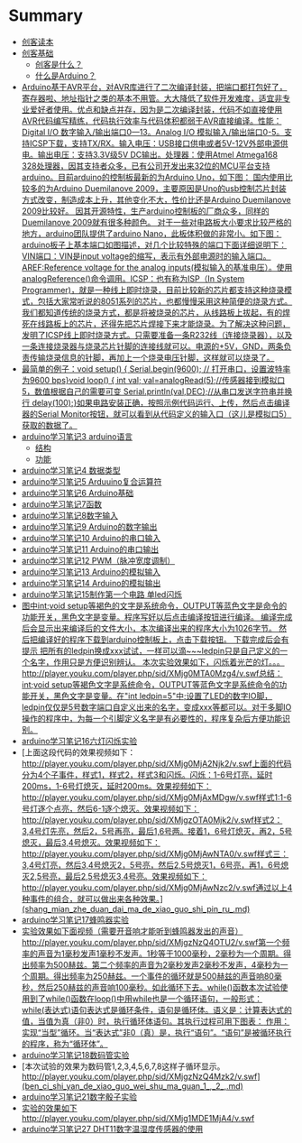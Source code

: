 # Summary

* [创客读本](README.md)
* [创客基础](chuang_ke_ji_chu.md)
   * [创客是什么？](chuang_ke_shi_shi_yao_ff1f.md)
   * [什么是Arduino？](shi_yao_shi_arduino.md)
* [Arduino基于AVR平台，对AVR库进行了二次编译封装，把端口都打包好了，寄存器啦、地址指针之类的基本不用管。大大降低了软件开发难度，适宜非专业爱好者使用。优点和缺点并存，因为是二次编译封装，代码不如直接使用AVR代码编写精练，代码执行效率与代码体积都弱于AVR直接编译。性能：Digital I/O 数字输入/输出端口0—13。Analog I/O 模拟输入/输出端口0-5。支持ICSP下载，支持TX/RX。输入电压：USB接口供电或者5V-12V外部电源供电。输出电压：支持3.3V级5V DC输出。处理器：使用Atmel Atmega168 328处理器，因其支持者众多，已有公司开发出来32位的MCU平台支持arduino。目前arduino的控制板最新的为Arduino Uno，如下图： 国内使用比较多的为Arduino Duemilanove 2009，主要原因是Uno的usb控制芯片封装方式改变，制造成本上升，其他变化不大，性价比还是Arduino Duemilanove 2009比较好。 因其开源特性，生产arduino控制板的厂商众多，同样的Duemilanove 2009就有很多种颜色。 对于一些对电路板大小要求比较严格的地方，arduino团队提供了arduino Nano，此板体积做的非常小。如下图：  arduino板子上基本端口如图描述，对几个比较特殊的端口下面详细说明下：VIN端口：VIN是input voltage的缩写，表示有外部电源时的输入端口。AREF:Reference voltage for the analog inputs(模拟输入的基准电压）。使用analogReference()命令调用。ICSP：也有称为ISP（In System Programmer)，就是一种线上即时烧录，目前比较新的芯片都支持这种烧录模式，包括大家常听说的8051系列的芯片，也都慢慢采用这种简便的烧录方式。我们都知道传统的烧录方式，都是将被烧录的芯片，从线路板上拔起，有的焊死在线路板上的芯片，还得先把芯片焊接下来才能烧录。为了解决这种问题，发明了ICSP线上即时烧录方式。只需要准备一条R232线（连接烧录器），以及一条连接烧录器与烧录芯片针脚的连接线就可以。电源的+5V，GND，两条负责传输烧录信息的针脚，再加上一个烧录电压针脚，这样就可以烧录了。](arduinoji_yu_avr_ping_tai_ff0c_dui_avr_ku_jin_xing.md)
* [最简单的例子：void setup() {   Serial.begin(9600); // 打开串口，设置波特率为9600 bps}void loop() {      int val;      val=analogRead(5);//传感器接到模拟口5，数值根据自己的需要可变      Serial.println(val,DEC);//从串口发送字符串并换行               delay(100);}如果电路安装正确，按照示例代码运行、上传，然后点击编译器的Serial Monitor按钮，就可以看到从代码定义的输入口（这儿是模拟口5）获取的数据了。](zui_jian_dan_de_li_zi_ff1a_void_setup__{_serial__b.md)
* [arduino学习笔记3 arduino语言](arduinoxue_xi_bi_ji_3_arduino_yu_yan/README.md)
   * [结构](arduinoxue_xi_bi_ji_3_arduino_yu_yan/jie_gou.md)
   * [功能](arduinoxue_xi_bi_ji_3_arduino_yu_yan/gong_neng.md)
* [arduino学习笔记4  数据类型](arduinoxue_xi_bi_ji_4_shu_ju_lei_xing.md)
* [arduino学习笔记5 Arduuino复合运算符](arduinoxue_xi_bi_ji5_arduuino_fu_he_yun_suan_fu.md)
* [arduino学习笔记6 Arduino基础](arduinoxue_xi_bi_ji_6_arduino_ji_chu.md)
* [arduino学习笔记7函数](arduinoxue_xi_bi_ji_7_han_shu.md)
* [arduino学习笔记8数字输入](arduinoxue_xi_bi_ji_8_shu_zi_shu_ru.md)
* [arduino学习笔记9 Arduino的数字输出](arduinoxue_xi_bi_ji_9_arduino_de_shu_zi_shu_chu.md)
* [arduino学习笔记10 Arduino的串口输入](arduinoxue_xi_bi_ji10_arduino_de_chuan_kou_shu_ru.md)
* [arduino学习笔记11 Arduino的串口输出](arduinoxue_xi_bi_ji11_arduino_de_chuan_kou_shu_chu.md)
* [arduino学习笔记12 PWM（脉冲宽度调制）](arduinoxue_xi_bi_ji_12_pwm_ff08_mai_chong_kuan_du_.md)
* [arduino学习笔记13 Arduino的模拟输入](arduinoxue_xi_bi_ji13_arduino_de_mo_ni_shu_ru.md)
* [arduino学习笔记14 Arduino的模拟输出](arduinoxue_xi_bi_ji14_arduino_de_mo_ni_shu_chu.md)
* [arduino学习笔记15制作第一个电路 单led闪烁](arduinoxue_xi_bi_ji_15_zhi_zuo_di_yi_ge_dian_lu_da.md)
* [图中int;void setup等褐色的文字是系统命令，OUTPUT等蓝色文字是命令的功能开关，黑色文字是变量。程序写好以后点击编译按钮进行编译。 编译完成后会显示出来编译后的文件大小，本次编译出来的程序大小为1026字节。 然后把编译好的程序下载到arduino控制板上，点击下载按钮。 下载完成后会有提示 把所有的ledpin换成xxx试试，一样可以滴~~~ledpin只是自己定义的一个名字，作用只是方便识别辨认。 本次实验效果如下，闪烁着光芒的灯。。。http://player.youku.com/player.php/sid/XMjg0MTA0Mzg4/v.swf总结：int;void setup等褐色文字是系统命令，OUTPUT等蓝色文字是系统命令的功能开关，黑色文字是变量。在"int ledpin=5"中;设置了LED的数字IO脚，ledpin仅仅是5号数字端口自定义出来的名字，变成xxx等都可以。对于多脚IO操作的程序中，为每一个引脚定义名字是有必要性的，程序复杂后方便功能识别。](tu_zhong_int__void_setup_deng_he_se_de_wen_zi_shi_.md)
* [arduino学习笔记16六灯闪烁实验](arduinoxue_xi_bi_ji_16_liu_deng_shan_shuo_shi_yan.md)
* [上面这段代码的效果视频如下：http://player.youku.com/player.php/sid/XMjg0MjA2Njk2/v.swf上面的代码分为4个子事件，样式1，样式2，样式3和闪烁。闪烁：1-6号灯亮，延时200ms，1-6号灯熄灭，延时200ms。效果视频如下：http://player.youku.com/player.php/sid/XMjg0MjAxMDgw/v.swf样式1:1-6号灯逐个点亮，然后6-1逐个熄灭。效果视频如下：http://player.youku.com/player.php/sid/XMjgzOTA0Mjk2/v.swf样式2：3,4号灯先亮，然后2，5号再亮，最后1,6号两。接着1，6号灯熄灭，再2，5号熄灭，最后3,4号熄灭。效果视频如下：http://player.youku.com/player.php/sid/XMjg0MjAwNTA0/v.swf样式三：3,4号灯亮，然后3,4号熄灭2，5号亮，然后2,5号熄灭1，6号亮，再1，6号熄灭2,5号亮，最后2,5号熄灭3,4号亮。效果视频如下：http://player.youku.com/player.php/sid/XMjg0MjAwNzc2/v.swf通过以上4种事件的组合，就可以做出来各种效果。](shang_mian_zhe_duan_dai_ma_de_xiao_guo_shi_pin_ru_.md)
* [arduino学习笔记17蜂鸣器实验](arduinoxue_xi_bi_ji_17_feng_ming_qi_shi_yan.md)
* [实验效果如下面视频（需要开音响才能听到蜂鸣器发出的声音）http://player.youku.com/player.php/sid/XMjgzNzQ4OTU2/v.swf第一个频率的声音为1毫秒发声1毫秒不发声。1秒等于1000毫秒，2毫秒为一个周期。得出频率为500赫兹。第二个频率的声音为2毫秒发声2毫秒不发声，4毫秒为一个周期。得出频率为250赫兹。一个事件的循环就是500赫兹的声音响80毫秒，然后250赫兹的声音响100毫秒。如此循环下去。while()函数本次试验使用到了while()函数在loop()中用while也是一个循环语句，一般形式：while(表达式)语句表达式是循环条件，语句是循环体。语义是：计算表达式的值，当值为真（非0）时，执行循环体语句。其执行过程可用下图表： 作用：实现“当型”循环。当“表达式”非0（真）是，执行“语句”。“语句”是被循环执行的程序，称为“循环体”。](shi_yan_xiao_guo_ru_xia_mian_shi_pin_ff08_xu_yao_k.md)
* [arduino学习笔记18数码管实验](arduinoxue_xi_bi_ji_18_shu_ma_guan_shi_yan.md)
* [本次试验的效果为数码管1,2,3,4,5,6,7,8这样子循环显示。http://player.youku.com/player.php/sid/XMjgzNzQ4Mzk2/v.swf](ben_ci_shi_yan_de_xiao_guo_wei_shu_ma_guan_1_,_2_,.md)
* [arduino学习笔记21数字骰子实验](arduinoxue_xi_bi_ji_21_shu_zi_tou_zi_shi_yan.md)
* [实验的效果如下http://player.youku.com/player.php/sid/XMjg1MDE1MjA4/v.swf](shi_yan_de_xiao_guo_ru_xia_http__player__youku__co.md)
* [arduino学习笔记27 DHT11数字温湿度传感器的使用](arduinoxue_xi_bi_ji_27_dht11_shu_zi_wen_shi_du_chu.md)

